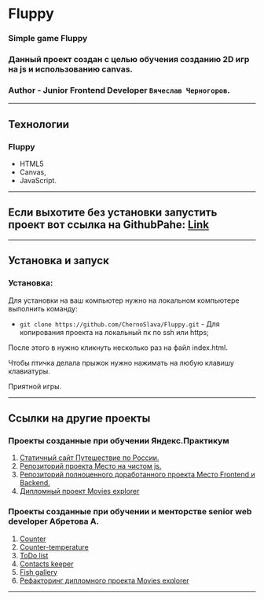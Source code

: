 # Fluppy

### Simple game Fluppy
### Данный проект создан с целью обучения созданию 2D игр на js и использованию canvas. 


### **Author** - Junior Frontend Developer `Вячеслав Черногоров`.

---

## Технологии 

### Fluppy

- HTML5
- Canvas,
- JavaScript.

---

## Если выхотите без установки запустить проект вот ссылка на GithubPahe: [Link](http://127.0.0.1:5501/)
---
## Установка и запуск


### Установка:

Для установки на ваш компьютер нужно на локальном компьютере выполнить команду: 

- `git clone https://github.com/ChernoSlava/Fluppy.git` - Для копирования проекта на локальный пк по ssh или https;

После этого в нужно кликнуть несколько раз на файл index.html.

Чтобы птичка делала прыжок нужно нажимать на любую клавишу клавиатуры.

Приятной игры.

---

## Ссылки на другие проекты
### Проекты созданные при обучении Яндекс.Практикум

1) [Статичный сайт Путешествие по России.](https://chernoslava.github.io/Russian-travel/)
2) [Репозиторий проекта Место на чистом js.](https://github.com/ChernoSlava/Mesto)
3) [Репозиторий полноценного доработанного проекта Место Frontend и Backend.](https://github.com/ChernoSlava/react-mesto-api-full)
4) [Дипломный проект Movies explorer](https://github.com/ChernoSlava/movies-explorer-frontend)

### Проекты созданные при обучении и менторстве senior web developer Абретова А.

1) [Counter](https://github.com/ChernoSlava/counter)
2) [Counter-temperature](https://github.com/ChernoSlava/counter-temperature)
3) [ToDo list](https://github.com/ChernoSlava/ToDo)
4) [Contacts keeper](https://github.com/ChernoSlava/contacts-keeper)
4) [Fish gallery](https://github.com/ChernoSlava/fish-gallery)
5) [Рефакторинг дипломного проекта Movies explorer](https://github.com/ChernoSlava/Movies-exlorer-refactor)
---

